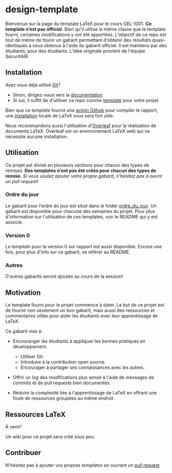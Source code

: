 # design-template

Bienvenue sur la page du template LaTeX pour le cours GEL-1001. **Ce template n’est pas officiel.** Bien qu'il utilise la même classe que le template fourni, certaines
modifications y ont été apportées. L'objectif de ce repo est tout de même de founir un
gabarit permettant d'obtenir des résultats quasi-identiques à ceux obtenus à l'aide
du gabarit officiel.
Il est maintenu par des étudiants, pour des étudiants. L'idée originale
provient de l'équipe *SécuritAIR*.

## Installation

Avez vous déjà utilisé [Git](https://git-scm.com)?

* Sinon, dirigez-vous vers la [documentation](https://git-scm.com/doc)
* Si oui, il suffit de d'utiliser ce repo comme
  [template](https://github.com/TrickyTroll/design-template/generate)
  pour votre projet.

Bien que ce *template* fournit une
[action Github](https://github.com/features/actions) pour compiler le rapport,
une [installation](https://www.latex-project.org/get/) 
locale de LaTeX vous sera fort utile.

Nous recommandons aussi l'utilisation d'[Overleaf](https://www.overleaf.com) pour
la réalisation de documents LaTeX. Overleaf est un environnement LaTeX web qui ne
nécessite aucune installation.

## Utilisation

Ce projet est divisé en plusieurs sections pour chacun des types de remises. **Des templates n’ont pas été créés pour chacun des types de remise.** *Si vous voulez ajouter votre propre gabarit, n’hésitez pas à ouvrir un pull request!*

### Ordre du jour

Le gabarit pour l’ordre du jour est situé dans le folder [ordre_du_jour](https://github.com/TrickyTroll/design-template/tree/main/ordre_du_jour). Un gabarit est disponible pour chacune
des semaines du projet. Pour plus d'information sur l'utilisation de ces templates, voir le
README qui y est associé.

### Version 0

Le *template* pour la version 0 sur rapport est aussi disponible. Encore une fois, pour plus
d'info sur ce gabarit, se référer au README.

### Autres

D'autres gabarits seront ajoutés au cours de la session!

## Motivation

Le template fourni pour le projet commence à dater. Le but de ce projet est de fournir
non seulement un bon gabarit, mais aussi des ressources et commentaires utiles pour 
aider les étudiants avec leur apprentissage de LaTeX.

Ce gabarit vise à:

* Encouranger les étudiants à appliquer les bonnes pratiques en développement.
  * Utiliser Git.
  * Introduire à la contribution open source.
  * Encourager à partager ses connaissances avec les autres.

* Offrir un *log* des modifications plus sensé à l'aide de messages de commits et de
  pull requests bien documentés.

* Réduire la complexité liée à l'apprentissage de LaTeX en offrant une foule de ressources
  groupées au même endroit.

## Ressources LaTeX

À venir!

Un wiki pour ce projet sera créé sous peu.

## Contribuer

N'hésitez pas à ajouter vos propres *templates* en ouvrant un
[pull request](https://github.com/TrickyTroll/design-template/pulls)
